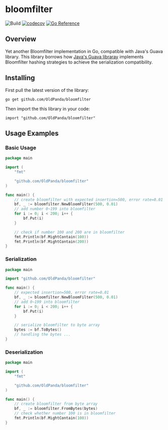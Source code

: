 # bloomfilter
![Build](https://github.com/OldPanda/bloomfilter/workflows/Build/badge.svg?event=push)
[![codecov](https://codecov.io/gh/OldPanda/bloomfilter/branch/master/graph/badge.svg?token=FCV788SCL7)](https://codecov.io/gh/OldPanda/bloomfilter)
[![Go Reference](https://pkg.go.dev/badge/github.com/OldPanda/bloomfilter.svg)](https://pkg.go.dev/github.com/OldPanda/bloomfilter)

## Overview
Yet another Bloomfilter implementation in Go, compatible with Java's Guava library. This library borrows how [Java's Guava libraray](https://guava.dev/) implements Bloomfilter hashing strategies to achieve the serialization compatibility.

## Installing
First pull the latest version of the library:
```
go get github.com/OldPanda/bloomfilter
```
Then import the this library in your code:
```
import "github.com/OldPanda/bloomfilter"
```

## Usage Examples
### Basic Usage
```Go
package main

import (
	"fmt"

	"github.com/OldPanda/bloomfilter"
)

func main() {
	// create bloomfilter with expected insertion=500, error rate=0.01
	bf, _ := bloomfilter.NewBloomFilter(500, 0.01)
    // add number 0~199 into bloomfilter
	for i := 0; i < 200; i++ {
		bf.Put(i)
	}

	// check if number 100 and 200 are in bloomfilter
	fmt.Println(bf.MightContain(100))
	fmt.Println(bf.MightContain(200))
}
```

### Serialization
```Go
package main

import "github.com/OldPanda/bloomfilter"

func main() {
	// expected insertion=500, error rate=0.01
	bf, _ := bloomfilter.NewBloomFilter(500, 0.01)
	// add 0~199 into bloomfilter
	for i := 0; i < 200; i++ {
		bf.Put(i)
	}

	// serialize bloomfilter to byte array
	bytes := bf.ToBytes()
	// handling the bytes ...
}
```

### Deserialization
```Go
package main

import (
	"fmt"

	"github.com/OldPanda/bloomfilter"
)

func main() {
	// create bloomfilter from byte array
	bf, _ := bloomfilter.FromBytes(bytes)
	// check whether number 100 is in bloomfilter
	fmt.Println(bf.MightContain(100))
}
```
